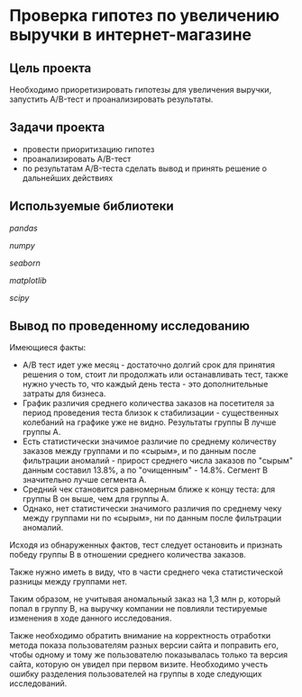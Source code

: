 # Проверка гипотез по увеличению выручки в интернет-магазине

## Цель проекта

Необходимо приоретизировать гипотезы для увеличения выручки, запустить A/B-тест и проанализировать результаты. 

## Задачи проекта
- провести приоритизацию гипотез
- проанализировать A/B-тест
- по результатам A/B-теста сделать вывод и принять решение о дальнейших действиях

## Используемые библиотеки
*pandas*

*numpy*

*seaborn*

*matplotlib*

*scipy*

## Вывод по проведенному исследованию

Имеющиеся факты:

- A/B тест идет уже месяц - достаточно долгий срок для принятия решения о том, стоит ли продолжать или останавливать тест, также нужно учесть то, что каждый день теста - это дополнительные затраты для бизнеса.
- График различия среднего количества заказов на посетителя за период проведения теста близок к стабилизации - существенных колебаний на графике уже не видно. Результаты группы B лучше группы A.
- Есть статистически значимое различие по среднему количеству заказов между группами и по «сырым», и по данным после фильтрации аномалий - прирост среднего числа заказов по "сырым" данным составил 13.8%, а по "очищенным" - 14.8%. Сегмент B значительно лучше сегмента A.
- Средний чек становится равномерным ближе к концу теста: для группы B он выше, чем для группы A.
- Однако, нет статистически значимого различия по среднему чеку между группами ни по «сырым», ни по данным после фильтрации аномалий.

Исходя из обнаруженных фактов, тест следует остановить и признать победу группы B в отношении среднего количества заказов.

Также нужно иметь в виду, что в части среднего чека статистической разницы между группами нет.

Таким образом, не учитывая аномальный заказ на 1,3 млн р, который попал в группу B, на выручку компании не повлияли тестируемые изменения в ходе данного исследования.

Также необходимо обратить внимание на корректность отработки метода показа пользователям разных версии сайта и поправить его, чтобы одному и тому же пользователю показывалась только та версия сайта, которую он увидел при первом визите. Необходимо учесть ошибку разделения пользователей на группы в ходе следующих исследований.
